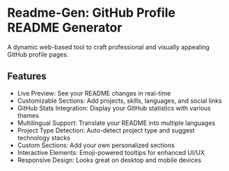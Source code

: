 # Readme-Gen: GitHub Profile README Generator

A dynamic web-based tool to craft professional and visually appealing GitHub profile pages.

## Features

- Live Preview: See your README changes in real-time
- Customizable Sections: Add projects, skills, languages, and social links
- GitHub Stats Integration: Display your GitHub statistics with various themes
- Multilingual Support: Translate your README into multiple languages
- Project Type Detection: Auto-detect project type and suggest technology stacks
- Custom Sections: Add your own personalized sections
- Interactive Elements: Emoji-powered tooltips for enhanced UI/UX
- Responsive Design: Looks great on desktop and mobile devices
